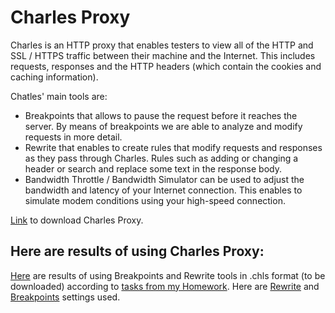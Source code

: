 # Charles Proxy

Charles is an HTTP proxy that enables testers to view all of the HTTP and SSL / HTTPS traffic between their machine and the Internet. This includes requests, responses and the HTTP headers (which contain the cookies and caching information).

Chatles' main tools are:
- Breakpoints that allows to pause the request before it reaches the server. By means of breakpoints we are able to analyze and modify requests in more detail.
- Rewrite that enables to create rules that modify requests and responses as they pass through Charles. Rules such as adding or changing a header or search and replace some text in the response body.
- Bandwidth Throttle / Bandwidth Simulator can be used to adjust the bandwidth and latency of your Internet connection. This enables to simulate modem conditions using your high-speed connection.

<a href="https://www.charlesproxy.com/download/" target="_blank">Link</a> to download Charles Proxy.

## Here are results of using Charles Proxy:

<a href="https://github.com/DariaMartinovskaya/Charles_Proxy/blob/main/Charles_Proxy_HW.chls">Here</a> are results of using Breakpoints and Rewrite tools in .chls format (to be downloaded) according to <a href="https://github.com/DariaMartinovskaya/Charles_Proxy/blob/main/Charles%20HW%20_1.md">tasks from my Homework</a>. Here are <a href="https://github.com/DariaMartinovskaya/Charles_Proxy/blob/main/Rewrite_Settings.xml">Rewrite</a> and <a href="https://github.com/DariaMartinovskaya/Charles_Proxy/blob/main/Breakpoint_Settings.xml">Breakpoints</a> settings used.
